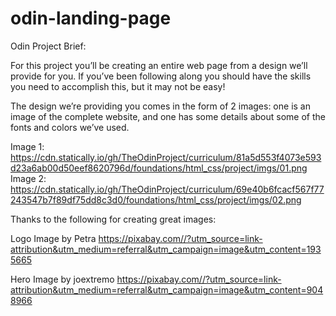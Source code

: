# odin-landing-page

Odin Project Brief:

For this project you’ll be creating an entire web page from a design we’ll provide for you.
If you’ve been following along you should have the skills you need to accomplish this, but it may not be easy!

The design we’re providing you comes in the form of 2 images:
one is an image of the complete website, and one has some details about some of the fonts and colors we’ve used.

Image 1: https://cdn.statically.io/gh/TheOdinProject/curriculum/81a5d553f4073e593d23a6ab00d50eef8620796d/foundations/html_css/project/imgs/01.png
Image 2: https://cdn.statically.io/gh/TheOdinProject/curriculum/69e40b6fcacf567f77243547b7f89df75dd8c3d0/foundations/html_css/project/imgs/02.png

Thanks to the following for creating great images:

Logo Image by Petra https://pixabay.com//?utm_source=link-attribution&utm_medium=referral&utm_campaign=image&utm_content=1935665

Hero Image by joextremo https://pixabay.com//?utm_source=link-attribution&utm_medium=referral&utm_campaign=image&utm_content=9048966
